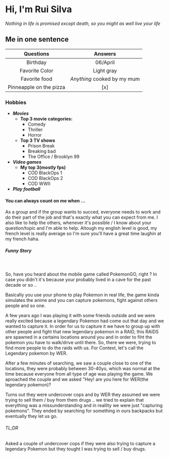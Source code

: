 # Hi, I'm Rui Silva

*Nothing in life is promised except death, so you might as well live your life*

## Me in one sentence

|        Questions          |          Answers            |
|:------------------------: | :-------------------------: |
| Birthday                  | 06/April                    |
| Favorite Color            | Light gray                  |
| Favorite food             | *Anything* cooked by my mum |
| Pinneapple on the pizza   |             [x]            |

### Hobbies

* ***Movies***
    * **Top 3 movie categories:**
        * Comedy
        * Thriller
        * Horror
    * **Top 3 TV shows**
        * Prison Break
        * Breaking bad
        * The Office / Brooklyn 99
* ***Video games***
    * **My top 3(mostly fps)**
        * COD BlackOps 1
        * COD BlackOps 2
        * COD WWII
* ***Play football***

#### You can always count on me when ... 

As a group and if the group wants to succed, everyone needs to work and do their part of the job and that's exactly what you can expect from me. 
I also like to help the others, whenever it's possible / I know about your question/topic and I'm able to help.
Altough my english level is good, my french level is really average so I'm sure you'll have a great time laughin at my french haha.  


##### Funny Story  
\
\
So, have you heard about the mobile game called PokemonGO, right ? 
In case you didn't it's because your probably lived in a cave for the past decade or so .. 

Basically you use your phone to play Pokemon in real life, the game kinda simulates the anime and you can capture pokemons, fight against others people and so one.

A few years ago I was playing it with some friends outside and we were really excited because a legendary Pokemon had come out that day and we wanted to capture it.
In order for us to capture it we have to group up with other people and fight that new legendary pokemon in a RAID, this RAIDS are spawned in a certains locations around you and in order to fiht the pokemon you have to walk/drive until there.
So, there we were, trying to find more people to do the raids with us.
For Context, let's call the Legendary pokemon by WER.

After a few minutes of searching, we saw a couple close to one of the locations, they were probably between 30-40yo, which was normal at the time because everyone from all type of age was playing the game. 
We aproached the couple and we asked "Hey! are you here for WER(the legendary pokemon)?

Turns out they were undercover cops and by WER they assumed we were trying to sell them / buy from them drugs .. we tried to explain that everything was a missunderstanding and in reallity we were just "capturing pokemons".
They ended by searching for something in ours backpacks but eventually they let us go.

###### TL;DR
Asked a couple of undercover cops if they were also trying to capture a legendary Pokemon but they tought I was trying to sell / buy drugs.
